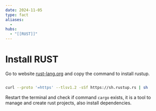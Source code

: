 ```yaml
---
date: 2024-11-05
type: fact
aliases:
  -
hubs:
  - "[[RUST]]"
---
```


# Install RUST


Go to website [rust-lang.org](https://www.rust-lang.org/tools/install) and copy the command to install rustup.

```bash

curl --proto '=https' --tlsv1.2 -sSf https://sh.rustup.rs | sh

```

Restart the terminal and check if command `cargo` exists, it is a tool to manage and create rust projects, also install dependencies.
